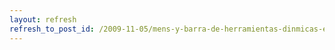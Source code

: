 ```yaml
---
layout: refresh
refresh_to_post_id: /2009-11-05/mens-y-barra-de-herramientas-dinmicas-en-pygtk.html
---
```

